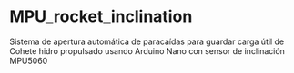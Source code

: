 # MPU_rocket_inclination
Sistema de apertura automática de paracaídas para guardar carga útil de Cohete hidro propulsado usando Arduino Nano con sensor de inclinación MPU5060

